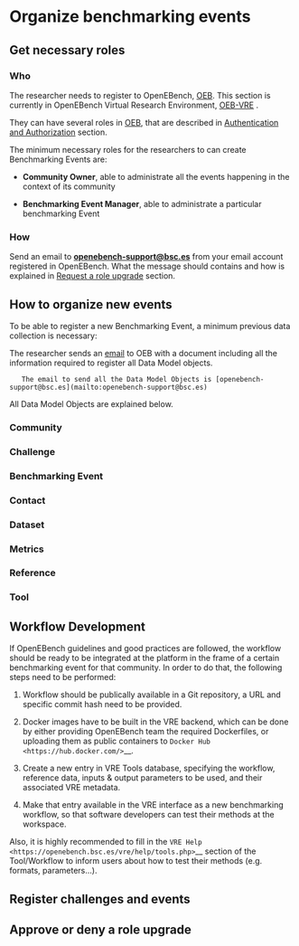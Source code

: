 # Organize benchmarking events

## Get necessary roles

### Who

The researcher needs to register to OpenEBench, [OEB](https://openebench.bsc.es/dashboard). This section is currently in OpenEBench Virtual Research Environment, [OEB-VRE](https://inb.bsc.es/auth/realms/openebench/protocol/openid-connect/auth?state=f5f54a64b3adc893017d9e55aa2ec4e3&response_type=code&approval_prompt=auto&redirect_uri=https%3A%2F%2Fopenebench.bsc.es%2Fvre%2F%2Fapplib%2FloginToken.php&client_id=oeb-vre) .

They can have several roles in [OEB](https://openebench.bsc.es/dashboard), that are described in [Authentication and Authorization](../../technical_references/7_authentication_and_authorization.md) section.

The minimum necessary roles for the researchers to can create Benchmarking Events are:
   -  **Community Owner**, able to administrate all the events happening in the context of its community
   
   -  **Benchmarking Event Manager**, able to administrate a particular benchmarking Event

### How

Send an email to **openebench-support@bsc.es** from your email account registered in OpenEBench. What the message should contains and how is explained in [Request a role upgrade](./users_accounts.md) section.


## How to organize new events

To be able to register a new Benchmarking Event, a minimum previous data collection is necessary:

The researcher sends an [email](openebench-support@bsc.es) to OEB with a document including all the information required to register all Data Model objects.

```{note}
   The email to send all the Data Model Objects is [openebench-support@bsc.es](mailto:openebench-support@bsc.es)
```
   
All Data Model Objects are explained below.

### Community

### Challenge

### Benchmarking Event

### Contact

### Dataset

### Metrics

### Reference

### Tool


## Workflow Development

If OpenEBench guidelines and good practices are followed, the workflow should be ready to be integrated at the platform in the frame of a certain benchmarking event for that community. In order to do that, the following steps need to be performed:

1.  Workflow should be publically available in a Git repository, a URL and specific commit hash need to be provided.

2.  Docker images have to be built in the VRE backend, which can be done by either providing OpenEBench team the required Dockerfiles, or uploading them as public containers to `Docker Hub <https://hub.docker.com/>`__.

3.  Create a new entry in VRE Tools database, specifying the workflow, reference data, inputs & output parameters to be used, and their associated VRE metadata.

4.  Make that entry available in the VRE interface as a new benchmarking workflow, so that software developers can test their methods at the workspace.

Also, it is highly recommended to fill in the `VRE Help <https://openebench.bsc.es/vre/help/tools.php>`__ section of the Tool/Workflow to inform users about how to test their methods (e.g. formats, parameters...).

## Register challenges and events

## Approve or deny a role upgrade

